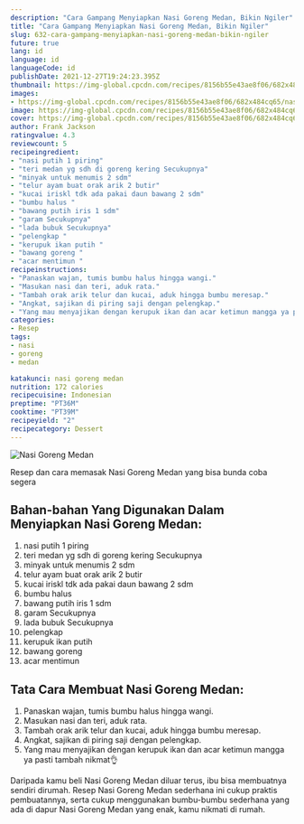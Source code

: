 ```yaml
---
description: "Cara Gampang Menyiapkan Nasi Goreng Medan, Bikin Ngiler"
title: "Cara Gampang Menyiapkan Nasi Goreng Medan, Bikin Ngiler"
slug: 632-cara-gampang-menyiapkan-nasi-goreng-medan-bikin-ngiler
future: true
lang: id
language: id
languageCode: id
publishDate: 2021-12-27T19:24:23.395Z 
thumbnail: https://img-global.cpcdn.com/recipes/8156b55e43ae8f06/682x484cq65/nasi-goreng-medan-foto-resep-utama.png
images:
- https://img-global.cpcdn.com/recipes/8156b55e43ae8f06/682x484cq65/nasi-goreng-medan-foto-resep-utama.png
image: https://img-global.cpcdn.com/recipes/8156b55e43ae8f06/682x484cq65/nasi-goreng-medan-foto-resep-utama.png
cover: https://img-global.cpcdn.com/recipes/8156b55e43ae8f06/682x484cq65/nasi-goreng-medan-foto-resep-utama.png
author: Frank Jackson
ratingvalue: 4.3
reviewcount: 5
recipeingredient:
- "nasi putih 1 piring"
- "teri medan yg sdh di goreng kering Secukupnya"
- "minyak untuk menumis 2 sdm"
- "telur ayam buat orak arik 2 butir"
- "kucai iriskl tdk ada pakai daun bawang 2 sdm"
- "bumbu halus "
- "bawang putih iris 1 sdm"
- "garam Secukupnya"
- "lada bubuk Secukupnya"
- "pelengkap "
- "kerupuk ikan putih "
- "bawang goreng "
- "acar mentimun "
recipeinstructions:
- "Panaskan wajan, tumis bumbu halus hingga wangi."
- "Masukan nasi dan teri, aduk rata."
- "Tambah orak arik telur dan kucai, aduk hingga bumbu meresap."
- "Angkat, sajikan di piring saji dengan pelengkap."
- "Yang mau menyajikan dengan kerupuk ikan dan acar ketimun mangga ya pasti tambah nikmat👌"
categories:
- Resep
tags:
- nasi
- goreng
- medan

katakunci: nasi goreng medan 
nutrition: 172 calories
recipecuisine: Indonesian
preptime: "PT36M"
cooktime: "PT39M"
recipeyield: "2"
recipecategory: Dessert
---
```



![Nasi Goreng Medan](https://img-global.cpcdn.com/recipes/8156b55e43ae8f06/682x484cq65/nasi-goreng-medan-foto-resep-utama.png)

Resep dan cara memasak  Nasi Goreng Medan yang bisa bunda coba segera

<!--inarticleads1-->

## Bahan-bahan Yang Digunakan Dalam Menyiapkan Nasi Goreng Medan:

1. nasi putih 1 piring
1. teri medan yg sdh di goreng kering Secukupnya
1. minyak untuk menumis 2 sdm
1. telur ayam buat orak arik 2 butir
1. kucai iriskl tdk ada pakai daun bawang 2 sdm
1. bumbu halus 
1. bawang putih iris 1 sdm
1. garam Secukupnya
1. lada bubuk Secukupnya
1. pelengkap 
1. kerupuk ikan putih 
1. bawang goreng 
1. acar mentimun 



<!--inarticleads2-->

## Tata Cara Membuat Nasi Goreng Medan:

1. Panaskan wajan, tumis bumbu halus hingga wangi.
1. Masukan nasi dan teri, aduk rata.
1. Tambah orak arik telur dan kucai, aduk hingga bumbu meresap.
1. Angkat, sajikan di piring saji dengan pelengkap.
1. Yang mau menyajikan dengan kerupuk ikan dan acar ketimun mangga ya pasti tambah nikmat👌




Daripada kamu beli  Nasi Goreng Medan  diluar terus, ibu  bisa membuatnya sendiri dirumah. Resep  Nasi Goreng Medan  sederhana ini cukup praktis pembuatannya, serta cukup menggunakan bumbu-bumbu sederhana yang ada di dapur  Nasi Goreng Medan  yang enak, kamu nikmati di rumah.
